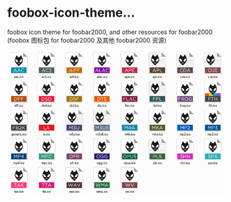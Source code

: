 # foobox-icon-theme...
foobox icon theme for foobar2000, and other resources for foobar2000\
(foobox 图标包 for foobar2000 及其他 foobar2000 资源)

![alt text](screenshot.jpg "foobox icon theme for foobar2000")

